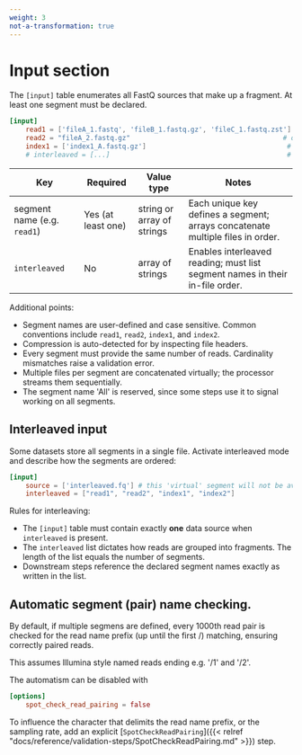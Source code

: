 ```yaml
---
weight: 3
not-a-transformation: true
---
```


# Input section

The `[input]` table enumerates all FastQ sources that make up a fragment. At least one segment must be declared.

```toml
[input]
    read1 = ['fileA_1.fastq', 'fileB_1.fastq.gz', 'fileC_1.fastq.zst'] # required: one or more paths
    read2 = "fileA_2.fastq.gz"                                      # optional
    index1 = ['index1_A.fastq.gz']                                   # optional
    # interleaved = [...]                                            # optional, see below
```

| Key         | Required | Value type       | Notes |
|-------------|----------|------------------|-------|
| segment name (e.g. `read1`) | Yes (at least one) | string or array of strings | Each unique key defines a segment; arrays concatenate multiple files in order. |
| `interleaved` | No | array of strings | Enables interleaved reading; must list segment names in their in-file order. |

Additional points:

- Segment names are user-defined and case sensitive. Common conventions include `read1`, `read2`, `index1`, and `index2`.
- Compression is auto-detected for by inspecting file headers.
- Every segment must provide the same number of reads. Cardinality mismatches raise a validation error.
- Multiple files per segment are concatenated virtually; the processor streams them sequentially.
- The segment name 'All' is reserved, since some steps use it to signal working on all segments.

## Interleaved input

Some datasets store all segments in a single file. Activate interleaved mode and describe how the segments are ordered:

```toml
[input]
    source = ['interleaved.fq'] # this 'virtual' segment will not be available for steps downstream
    interleaved = ["read1", "read2", "index1", "index2"]
```

Rules for interleaving:

- The `[input]` table must contain exactly **one** data source when `interleaved` is present.
- The `interleaved` list dictates how reads are grouped into fragments. The length of the list equals the number of segments.
- Downstream steps reference the declared segment names exactly as written in the list.


## Automatic segment (pair) name checking.

By default, if multiple segmens are defined, every 1000th read pair is checked for the read name prefix (up until the first /)
matching, ensuring correctly paired reads. 

This assumes Illumina style named reads ending e.g. '/1' and '/2'.

The automatism can be disabled with 

```toml # ignore_in_test
[options]
    spot_check_read_pairing = false
```

To influence the character that delimits the read name prefix, or the sampling rate,
add an explicit [`SpotCheckReadPairing`]({{< relref "docs/reference/validation-steps/SpotCheckReadPairing.md" >}}) step.

